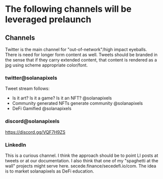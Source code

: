 # The following channels will be leveraged prelaunch

## Channels

Twitter is the main channel for "out-of-network"/high impact eyeballs. There is need for longer form content as well. Tweets should be branded in the sense that if they carry extended content, that content is rendered as a jpg using scheme appropriate color/font.

### twitter@solanapixels

Tweet stream follows:

* Is it art? Is it a  game? Is it an NFT? @solanapixels
* Community generated NFTs generate community @solanapixels
* DeFi Gamified @solanapixels

### discord@solanapixels

https://discord.gg/VQF7H9ZS

### LinkedIn

This is a curious channel. I think the approach should be to point LI posts at tweets or at our documentation. I also think that one of my "spaghetti at the wall" projects might serve here. secede.finance/secedefi.io/com. The idea is to market solanapixels as DeFi education.

